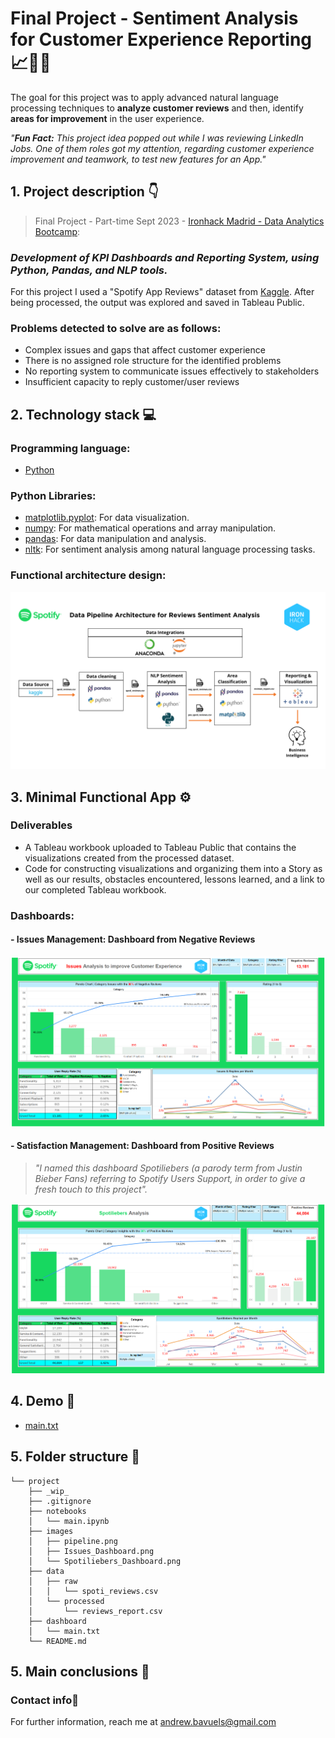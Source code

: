 # **Final Project - Sentiment Analysis for Customer Experience Reporting 📈📲🎵**

The goal for this project was to apply advanced natural language processing techniques to **analyze customer reviews** and then, identify **areas for improvement** in the user experience.

*"**Fun Fact:** This project idea popped out while I was reviewing LinkedIn Jobs. One of them roles got my attention, regarding customer experience improvement and teamwork, to test new features for an App."*

## 1. Project description 👇
> Final Project - Part-time Sept 2023 - [Ironhack Madrid - Data Analytics Bootcamp](https://www.ironhack.com/es-en/data-analytics):
> 
### **_Development of KPI Dashboards and Reporting System, using Python, Pandas, and NLP tools._**

For this project I used a "Spotify App Reviews" dataset from [Kaggle](https://www.kaggle.com/datasets/mfaaris/spotify-app-reviews-2022). After being processed, the output was explored and saved in Tableau Public.


### Problems detected to solve are as follows:

- Complex issues and gaps that affect customer experience
- There is no assigned role structure for the identified problems
- No reporting system to communicate issues effectively to stakeholders
- Insufficient capacity to reply customer/user reviews




## **2. Technology stack 💻**

### Programming language:
- [Python](https://docs.python.org/3/)


### Python Libraries:
- [matplotlib.pyplot](https://matplotlib.org/stable/contents.html): For data visualization.
- [numpy](https://numpy.org/doc/stable/): For mathematical operations and array manipulation.
- [pandas](https://pandas.pydata.org/docs/reference/frame.html): For data manipulation and analysis.
- [nltk](https://nltk.org/): For sentiment analysis among natural language processing tasks.

### Functional architecture design:

![Spoti_pipeline](https://github.com/AndrewBavuels/Final-Project-Sentiment-Analysis-for-Customer-Experience-Reporting/blob/main/images/pipeline.png)

## **3. Minimal Functional App ⚙️**

### Deliverables

- A Tableau workbook uploaded to Tableau Public that contains the visualizations created from the processed dataset.
- Code for constructing visualizations and organizing them into a Story as well as our results, obstacles encountered, lessons learned, and a link to our completed Tableau workbook.


### Dashboards:

#### - Issues Management: Dashboard from Negative Reviews

![Issues Dashboard](https://github.com/AndrewBavuels/Final-Project-Sentiment-Analysis-for-Customer-Experience-Reporting/blob/main/images/Issues%20Dashboard.png)

#### - Satisfaction Management: Dashboard from Positive Reviews

> *"I named this dashboard Spotiliebers (a parody term from Justin Bieber Fans) referring to Spotify Users Support, in order to give a fresh touch to this project".*

![Spotiliebers Dashboard](https://github.com/AndrewBavuels/Final-Project-Sentiment-Analysis-for-Customer-Experience-Reporting/blob/main/images/Spotiliebers%20Dashboard.png)

## **4. Demo 📁**
- [main.txt](https:jhfdjshkjhskjhfkjdshkjs)

## **5. Folder structure 📁**
```
└── project
    ├── _wip_
    ├── .gitignore
    ├── notebooks
    │   └── main.ipynb
    ├── images
    │   ├── pipeline.png
    │   ├── Issues_Dashboard.png
    │   └── Spotiliebers_Dashboard.png
    ├── data
    │   ├── raw
    │   │   └── spoti_reviews.csv
    │   └── processed
    │       └── reviews_report.csv
    ├── dashboard
    │   └── main.txt
    └── README.md    
```

## **5. Main conclusions 📁**



###  **Contact info📧**
For further information, reach me at andrew.bavuels@gmail.com
